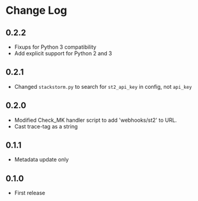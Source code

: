 # Change Log

## 0.2.2

- Fixups for Python 3 compatibility
- Add explicit support for Python 2 and 3

## 0.2.1

- Changed `stackstorm.py` to search for `st2_api_key` in config, not `api_key`

## 0.2.0

- Modified Check\_MK handler script to add 'webhooks/st2' to URL.
- Cast trace-tag as a string

## 0.1.1

- Metadata update only

## 0.1.0

- First release 
